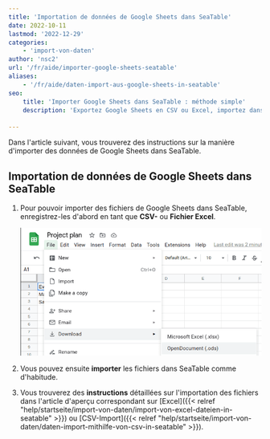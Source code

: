 ```yaml
---
title: 'Importation de données de Google Sheets dans SeaTable'
date: 2022-10-11
lastmod: '2022-12-29'
categories:
    - 'import-von-daten'
author: 'nsc2'
url: '/fr/aide/importer-google-sheets-seatable'
aliases:
    - '/fr/aide/daten-import-aus-google-sheets-in-seatable'
seo:
    title: 'Importer Google Sheets dans SeaTable : méthode simple'
    description: 'Exportez Google Sheets en CSV ou Excel, importez dans SeaTable. Procédure rapide pour intégrer toutes vos données structurées, y compris grands volumes.'

---
```


Dans l'article suivant, vous trouverez des instructions sur la manière d'importer des données de Google Sheets dans SeaTable.

## Importation de données de Google Sheets dans SeaTable

1. Pour pouvoir importer des fichiers de Google Sheets dans SeaTable, enregistrez-les d'abord en tant que **CSV-** ou **Fichier Excel**.

    ![Enregistrer Google Sheet au format CSV ou Excel](images/google-sheets-export-as-xls-csv.png)

2. Vous pouvez ensuite **importer** les fichiers dans SeaTable comme d'habitude.

3. Vous trouverez des **instructions** détaillées sur l'importation des fichiers dans l'article d'aperçu correspondant sur [Excel]({{< relref "help/startseite/import-von-daten/import-von-excel-dateien-in-seatable" >}}) ou [CSV-Import]({{< relref "help/startseite/import-von-daten/daten-import-mithilfe-von-csv-in-seatable" >}}).
